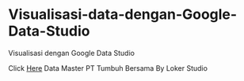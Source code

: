 # Visualisasi-data-dengan-Google-Data-Studio
Visualisasi dengan Google Data Studio

Click [Here](https://docs.google.com/spreadsheets/d/1_XCLYn56axG3WpD6ED-fD60U9jFWsUeC/edit?gid=1644153160#gid=1644153160) Data Master PT Tumbuh Bersama By Loker Studio
